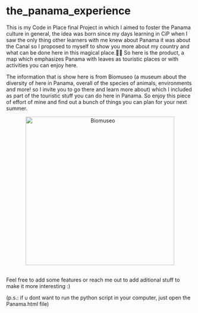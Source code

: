 # the_panama_experience
This is my Code in Place final Project in which I aimed to foster the Panama culture in general, the idea was born since my days learning in CiP when I saw the only thing other learners with me knew about Panama it was about the Canal so I proposed to myself to show you more about my country and what can be done here in this magical place.🫶🏻
So here is the product, a map which emphasizes Panama with leaves as touristic places or with activities you can enjoy here.

The information that is show here is from Biomuseo (a museum about the diversity of here in Panama, overall of the species of animals, environments and more! so I invite you to go there and learn more about) which I included as part of the touristic stuff you can do here in Panama. So enjoy this piece of effort of mine and find out a bunch of things you can plan for your next summer.

<div align=center>
    <img src="https://arqa.com/wp-content/uploads/2014/10/8056_24.jpg" alt="Biomuseo" width="400">
</div>
<br>

Feel free to add some features or reach me out to add aditional stuff to make it more interesting :)

(p.s.: if u dont want to run the python script in your computer, just open the Panama.html file)
